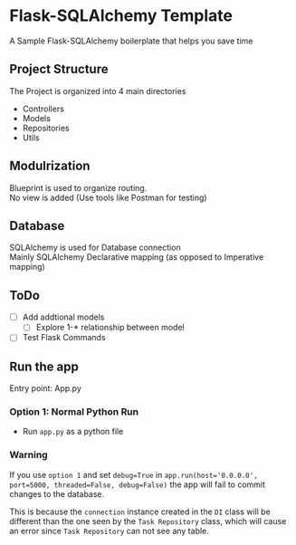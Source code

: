 # Flask-SQLAlchemy Template
A Sample Flask-SQLAlchemy boilerplate that helps you save time

## Project Structure
The Project is organized into 4 main directories
- Controllers
- Models
- Repositories
- Utils

## Modulrization
Blueprint is used to organize routing.<br/>
No view is added (Use tools like Postman for testing)

## Database
SQLAlchemy is used for Database connection<br/>
Mainly SQLAlchemy Declarative mapping (as opposed to Imperative mapping)

## ToDo

- [ ] Add addtional models
    - [ ] Explore 1-* relationship between model
- [ ] Test Flask Commands

## Run the app
Entry point: App.py

### Option 1: Normal Python Run
- Run `app.py` as a python file

### Warning
If you use `option 1` and set `debug=True` in `app.run(host='0.0.0.0', port=5000, threaded=False, debug=False)` the app will fail to commit changes to the database.

This is because the `connection` instance created in the `DI` class will be different than the one seen by the `Task Repository` class, which will cause an error since `Task Repository` can not see any table.